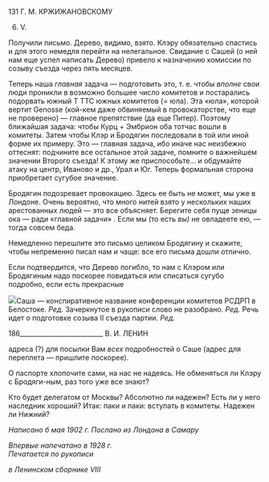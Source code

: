 131 Г. М. КРЖИЖАНОВСКОМУ

6. V.

Получили письмо. Дерево, видимо, взято. Клэру обязательно спастись и для этого немедля перейти на нелегальное. Свидание с Сашей (о ней нам еще успел написать Дерево) привело к назначению комиссии по созыву съезда через пять месяцев.

Теперь наша _главная_ задача — подготовить это, т. е. чтобы _вполне_ свои люди про­никли в возможно большее число комитетов и постарались подорвать южный Τ TTC юж­ных комитетов (= юла). Эта «юла», которой вертит Genosse (кой-кем даже обвиняемый в провокаторстве, что еще не проверено) — главное препятствие (да еще Питер). По­этому ближайшая задача: чтобы Курц + Эмбрион оба тотчас вошли в комитеты. Затем чтобы Клэр и Бродягин последовали в той или иной форме их примеру. Это — главная задача, ибо иначе нас неизбежно оттеснят: подчините все остальное этой задаче, пом­ните о важнейшем значении Второго съезда! К этому же приспособьте... и обдумайте атаку на центр, Иваново и др., Урал и Юг. Теперь формальная сторона приобретает су­губое значение.

Бродягин подозревает провокацию. Здесь ее быть не может, мы уже в Лондоне. Очень вероятно, что много нитей взято у нескольких наших арестованных людей — это все объясняет. Берегите себя пуще зеницы ока — ради «главной задачи» . Если мы (то есть _вы)_ не овладеете ею, — тогда совсем беда.

Немедленно перешлите это письмо целиком Бродягину и скажите, чтобы непремен­но писал нам и чаще: все его письма дошли отлично.

Если подтвердится, что Дерево погибло, то нам с Клэром или Бродягиным надо по­скорее повидаться или списаться сугубо подробно, если есть прекрасные

![](file:///C:/Users/bot32/AppData/Local/Temp/msohtmlclip1/01/clip_image001.png)Саша — конспиративное название конференции комитетов РСДРП в Белостоке. _Ред._ Зачеркнутое в рукописи слово не разобрано. _Ред._ Речь идет о подготовке созыва II съезда партии. _Ред._

  

186__________________________ В. И. ЛЕНИН

адреса (?) для посылки Вам _всех_ подробностей о Саше (адрес для переплета — пришли­те поскорее).

О паспорте хлопочите сами, на нас не надеясь. Не обменяться ли Клэру с Бродяги-ным, раз того уже все знают?

Кто будет делегатом от Москвы? Абсолютно ли надежен? Есть ли у него наследник хороший? Итак: паки и паки: вступать в комитеты. Надежен ли Нижний?

_Написано б мая 1902 г. Послано из Лондона в Самару_

_Впервые напечатано в 1928 г.                                                                     Печатается по рукописи_

_в Ленинском сборнике_ _VIII_